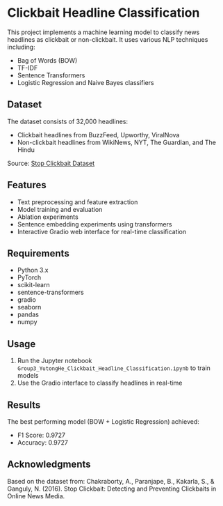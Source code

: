 # Clickbait Headline Classification

This project implements a machine learning model to classify news headlines as clickbait or non-clickbait. It uses various NLP techniques including:
- Bag of Words (BOW)
- TF-IDF
- Sentence Transformers
- Logistic Regression and Naive Bayes classifiers

## Dataset
The dataset consists of 32,000 headlines:
- Clickbait headlines from BuzzFeed, Upworthy, ViralNova
- Non-clickbait headlines from WikiNews, NYT, The Guardian, and The Hindu

Source: [Stop Clickbait Dataset](https://github.com/bhargaviparanjape/clickbait)

## Features
- Text preprocessing and feature extraction
- Model training and evaluation
- Ablation experiments
- Sentence embedding experiments using transformers
- Interactive Gradio web interface for real-time classification

## Requirements
- Python 3.x
- PyTorch
- scikit-learn
- sentence-transformers
- gradio
- seaborn
- pandas
- numpy

## Usage
1. Run the Jupyter notebook `Group3_YutongHe_Clickbait_Headline_Classification.ipynb` to train models
2. Use the Gradio interface to classify headlines in real-time

## Results
The best performing model (BOW + Logistic Regression) achieved:
- F1 Score: 0.9727
- Accuracy: 0.9727

## Acknowledgments
Based on the dataset from:
Chakraborty, A., Paranjape, B., Kakarla, S., & Ganguly, N. (2016). Stop Clickbait: Detecting and Preventing Clickbaits in Online News Media.
